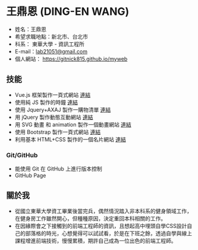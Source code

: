 # 王鼎恩 (DING-EN WANG)

* 姓名：王鼎恩
* 希望求職地點：新北市、台北市
* 科系：  東華大學 - 資訊工程所
* E-mail：lab21051@gmail.com
* 個人網站： https://gitnick815.github.io/myweb

## 技能

* Vue.js 框架製作一頁式網站 <a href="https://gitnick815.github.io/books/" target="_blank"> 連結</a>
* 使用純 JS 製作的時鐘 <a href="https://gitnick815.github.io/clock/" target="_blank"> 連結</a>
* 使用 Jquery+AXAJ 製作一購物清單 <a href="https://gitnick815.github.io/shopping/" target="_blank"> 連結</a>
* 用 jQuery 製作動態互動網站 <a href="https://gitnick815.github.io/phone/" target="_blank"> 連結</a>
* 用 SVG 動畫 和 animation 製作一個動畫網站 <a href="https://gitnick815.github.io/weather/" target="_blank"> 連結</a>
* 使用 Bootstrap 製作一頁式網站 <a href="https://gitnick815.github.io/dolphin/" target="_blank"> 連結</a>
* 利用基本 HTML+CSS 製作的一個名片網站 <a href="https://gitnick815.github.io/namecard/" target="_blank"> 連結</a>





### Git/GitHub

* 能使用 Git 在 GitHub 上進行版本控制
* GitHub Page

## 關於我

* 從國立東華大學資工畢業後當完兵，偶然情況踏入非本科系的健身領域工作，在健身房工作雖然開心，但種種原因，決定重回本科相關的工作。
* 在因緣際會之下接觸到的前端工程師的資訊，且想起高中埋頭自學CSS設計自己的部落格的時光，心想覺得可以試試看，於是在下班之餘，透過自學與線上課程增進前端技術，慢慢累積，期許自己成為一位出色的前端工程師。
